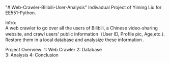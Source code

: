 "# Web-Crawler-BIlibili-User-Analysis" 
Indivadual Project of Yiming Liu for EE551-Python.

Intro:<br>
A web crawler to go over all the users of Bilibili, a Chinese video-sharing website, and crawl users' public information（User ID, Profile pic, Age,etc.). Restore them in a local database and analysize these information .

Project Overview:
 1: Web Crawler
 2: Database 	
 3: Analysis
 4: Conclusion  
